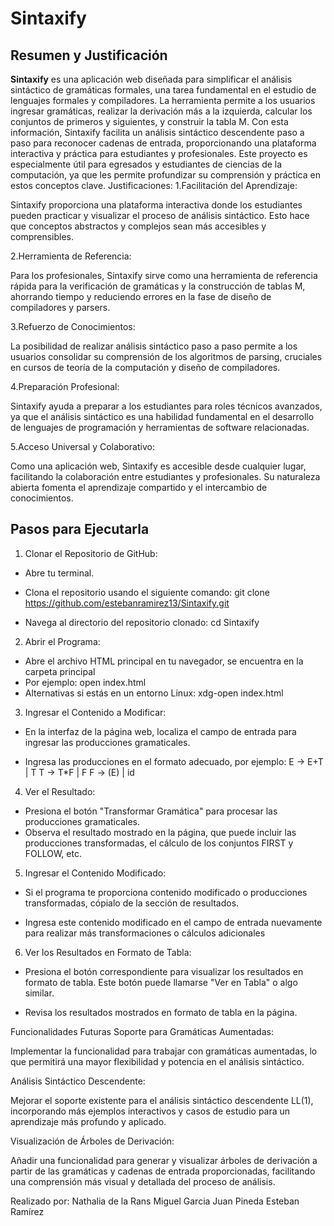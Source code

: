 # Sintaxify

## Resumen y Justificación

**Sintaxify** es una aplicación web diseñada para simplificar el análisis sintáctico de gramáticas formales, una tarea fundamental en el estudio de lenguajes formales y compiladores. La herramienta permite a los usuarios ingresar gramáticas, realizar la derivación más a la izquierda, calcular los conjuntos de primeros y siguientes, y construir la tabla M. Con esta información, Sintaxify facilita un análisis sintáctico descendente paso a paso para reconocer cadenas de entrada, proporcionando una plataforma interactiva y práctica para estudiantes y profesionales. Este proyecto es especialmente útil para egresados y estudiantes de ciencias de la computación, ya que les permite profundizar su comprensión y práctica en estos conceptos clave.
Justificaciones:
1.Facilitación del Aprendizaje:

Sintaxify proporciona una plataforma interactiva donde los estudiantes pueden practicar y visualizar el proceso de análisis sintáctico. Esto hace que conceptos abstractos y complejos sean más accesibles y comprensibles.

2.Herramienta de Referencia:

Para los profesionales, Sintaxify sirve como una herramienta de referencia rápida para la verificación de gramáticas y la construcción de tablas M, ahorrando tiempo y reduciendo errores en la fase de diseño de compiladores y parsers.

3.Refuerzo de Conocimientos:

La posibilidad de realizar análisis sintáctico paso a paso permite a los usuarios consolidar su comprensión de los algoritmos de parsing, cruciales en cursos de teoría de la computación y diseño de compiladores.

4.Preparación Profesional:

Sintaxify ayuda a preparar a los estudiantes para roles técnicos avanzados, ya que el análisis sintáctico es una habilidad fundamental en el desarrollo de lenguajes de programación y herramientas de software relacionadas.

5.Acceso Universal y Colaborativo:

Como una aplicación web, Sintaxify es accesible desde cualquier lugar, facilitando la colaboración entre estudiantes y profesionales. Su naturaleza abierta fomenta el aprendizaje compartido y el intercambio de conocimientos.
## Pasos para Ejecutarla

1. Clonar el Repositorio de GitHub:

* Abre tu terminal.
* Clona el repositorio usando el siguiente comando:
git clone https://github.com/estebanramirez13/Sintaxify.git

* Navega al directorio del repositorio clonado:
cd Sintaxify

2. Abrir el Programa:

* Abre el archivo HTML principal en tu navegador, se encuentra en la carpeta principal 
* Por ejemplo:
open index.html
* Alternativas si estás en un entorno Linux:
xdg-open index.html

3. Ingresar el Contenido a Modificar:

* En la interfaz de la página web, localiza el campo de entrada para ingresar las producciones gramaticales.

* Ingresa las producciones en el formato adecuado, por ejemplo:
E -> E+T | T
T -> T*F | F
F -> (E) | id

4. Ver el Resultado:

* Presiona el botón "Transformar Gramática" para procesar las producciones gramaticales.
* Observa el resultado mostrado en la página, que puede incluir las producciones transformadas, el cálculo de los conjuntos FIRST y FOLLOW, etc.

5. Ingresar el Contenido Modificado:

* Si el programa te proporciona contenido modificado o producciones transformadas, cópialo de la sección de resultados.

* Ingresa este contenido modificado en el campo de entrada nuevamente para realizar más transformaciones o cálculos adicionales

6. Ver los Resultados en Formato de Tabla:

* Presiona el botón correspondiente para visualizar los resultados en formato de tabla. Este botón puede llamarse "Ver en Tabla" o algo similar.

* Revisa los resultados mostrados en formato de tabla en la página.


Funcionalidades Futuras
Soporte para Gramáticas Aumentadas:

Implementar la funcionalidad para trabajar con gramáticas aumentadas, lo que permitirá una mayor flexibilidad y potencia en el análisis sintáctico.

Análisis Sintáctico Descendente:

Mejorar el soporte existente para el análisis sintáctico descendente LL(1), incorporando más ejemplos interactivos y casos de estudio para un aprendizaje más profundo y aplicado.

Visualización de Árboles de Derivación:

Añadir una funcionalidad para generar y visualizar árboles de derivación a partir de las gramáticas y cadenas de entrada proporcionadas, facilitando una comprensión más visual y detallada del proceso de análisis.


Realizado por:
Nathalia de la Rans
Miguel Garcia
Juan Pineda
Esteban Ramírez

